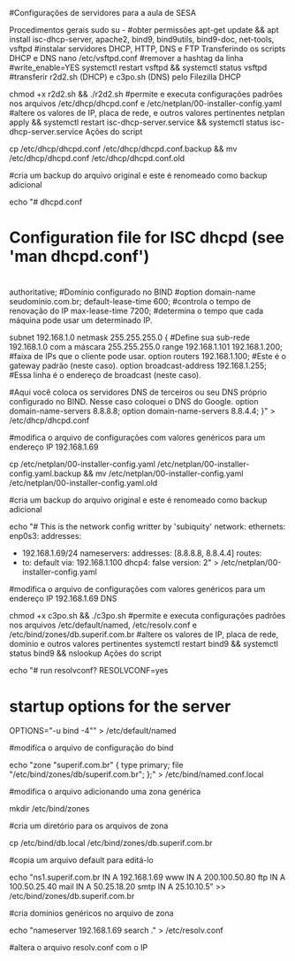 #Configurações de servidores para a aula de SESA

Procedimentos gerais
sudo su -
#obter permissões
apt-get update && apt install isc-dhcp-server, apache2, bind9, bind9utils, bind9-doc, net-tools, vsftpd
#instalar servidores DHCP, HTTP, DNS e FTP
Transferindo os scripts DHCP e DNS
nano /etc/vsftpd.conf
#remover a hashtag da linha #write_enable=YES
systemctl restart vsftpd && systemctl status vsftpd
#transferir r2d2.sh (DHCP) e c3po.sh (DNS) pelo Filezilla
DHCP

chmod +x r2d2.sh && ./r2d2.sh
#permite e executa configurações padrões nos arquivos /etc/dhcp/dhcpd.conf e /etc/netplan/00-installer-config.yaml
#altere os valores de IP, placa de rede, e outros valores pertinentes
netplan apply && systemctl restart isc-dhcp-server.service && systemctl status isc-dhcp-server.service
Ações do script

cp /etc/dhcp/dhcpd.conf /etc/dhcp/dhcpd.conf.backup && mv /etc/dhcp/dhcpd.conf /etc/dhcp/dhcpd.conf.old

#cria um backup do arquivo original e este é renomeado como backup adicional

echo "# dhcpd.conf
#
# Configuration file for ISC dhcpd (see 'man dhcpd.conf')
#
authoritative;
#Domínio configurado no BIND
#option domain-name seudominio.com.br;
default-lease-time 600; #controla o tempo de renovação do IP
max-lease-time 7200; #determina o tempo que cada máquina pode usar um determinado IP.

subnet 192.168.1.0 netmask 255.255.255.0 { #Define sua sub-rede 192.168.1.0 com a máscara 255.255.255.0
range 192.168.1.101 192.168.1.200; #faixa de IPs que o cliente pode usar.
option routers 192.168.1.100; #Este é o gateway padrão (neste caso).
option broadcast-address 192.168.1.255; #Essa linha é o endereço de broadcast (neste caso).

#Aqui você coloca os servidores DNS de terceiros ou seu DNS próprio configurado no BIND. Nesse caso coloquei o DNS do Google.
option domain-name-servers 8.8.8.8;
option domain-name-servers 8.8.4.4;
}" > /etc/dhcp/dhcpd.conf

#modifica o arquivo de configurações com valores genéricos para um endereço IP 192.168.1.69

cp /etc/netplan/00-installer-config.yaml /etc/netplan/00-installer-config.yaml.backup && mv /etc/netplan/00-installer-config.yaml /etc/netplan/00-installer-config.yaml.old

#cria um backup do arquivo original e este é renomeado como backup adicional

echo "# This is the network config writter by 'subiquity'
network:
ethernets:
enp0s3:
addresses:
- 192.168.1.69/24
nameservers:
addresses: [8.8.8.8, 8.8.4.4]
routes:
- to: default
via: 192.168.1.100
dhcp4: false
version: 2" > /etc/netplan/00-installer-config.yaml

#modifica o arquivo de configurações com valores genéricos para um endereço IP 192.168.1.69
DNS

chmod +x c3po.sh && ./c3po.sh
#permite e executa configurações padrões nos arquivos /etc/default/named, /etc/resolv.conf e /etc/bind/zones/db.superif.com.br
#altere os valores de IP, placa de rede, domínio e outros valores pertinentes
systemctl restart bind9 && systemctl status bind9 && nslookup
Ações do script

echo "# run resolvconf?
RESOLVCONF=yes

# startup options for the server
OPTIONS=\"-u bind -4\"" > /etc/default/named

#modifica o arquivo de configuração do bind

echo "zone \"superif.com.br\" {
type primary;
file \"/etc/bind/zones/db/superif.com.br\";
};" > /etc/bind/named.conf.local

#modifica o arquivo adicionando uma zona genérica

mkdir /etc/bind/zones

#cria um diretório para os arquivos de zona

cp /etc/bind/db.local /etc/bind/zones/db.superif.com.br

#copia um arquivo default para editá-lo

echo "ns1.superif.com.br IN A 192.168.1.69
www IN A 200.100.50.80
ftp IN A 100.50.25.40
mail IN A 50.25.18.20
smtp IN A 25.10.10.5" >> /etc/bind/zones/db.superif.com.br

#cria domínios genéricos no arquivo de zona

echo "nameserver 192.168.1.69
search ." > /etc/resolv.conf

#altera o arquivo resolv.conf com o IP
